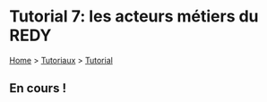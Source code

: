 # Tutorial 7: les acteurs métiers du REDY

[Home](../../sitemap.md) > [Tutoriaux](../index.md) > [Tutorial](index.md)

## En cours !